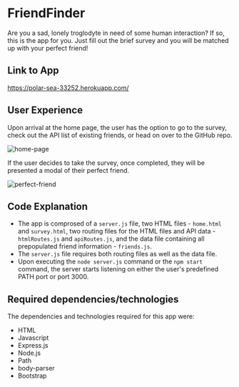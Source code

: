 # FriendFinder

Are you a sad, lonely troglodyte in need of some human interaction?  If so, this is the app for you.  Just fill out the brief survey and you will be matched up with your perfect friend!

## Link to App

https://polar-sea-33252.herokuapp.com/

## User Experience

Upon arrival at the home page, the user has the option to go to the survey, check out the API list of existing friends, or head on over to the GitHub repo.

![home-page](/images/homePage.png)

If the user decides to take the survey, once completed, they will be presented a modal of their perfect friend.

![perfect-friend](/images/perfectFriend.png)

## Code Explanation

* The app is comprosed of a `server.js` file, two HTML files - `home.html` and `survey.html`, two routing files for the HTML files and API data - `htmlRoutes.js` and `apiRoutes.js`, and the data file containing all prepopulated friend information - `friends.js`.
* The `server.js` file requires both routing files as well as the data file.
* Upon executing the `node server.js` command or the `npm start` command, the server starts listening on either the user's predefined PATH port or port 3000.

## Required dependencies/technologies

The dependencies and technologies required for this app were:

* HTML
* Javascript
* Express.js
* Node.js
* Path
* body-parser
* Bootstrap